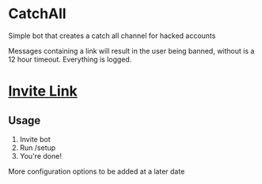 # CatchAll

Simple bot that creates a catch all channel for hacked accounts

Messages containing a link will result in the user being banned, without is a 12 hour timeout. Everything is logged.

# [Invite Link](https://discord.com/api/oauth2/authorize?client_id=930576995157426216&permissions=1101659171862&scope=bot%20applications.commands)

## Usage

1. Invite bot
2. Run /setup
3. You're done!

More configuration options to be added at a later date
